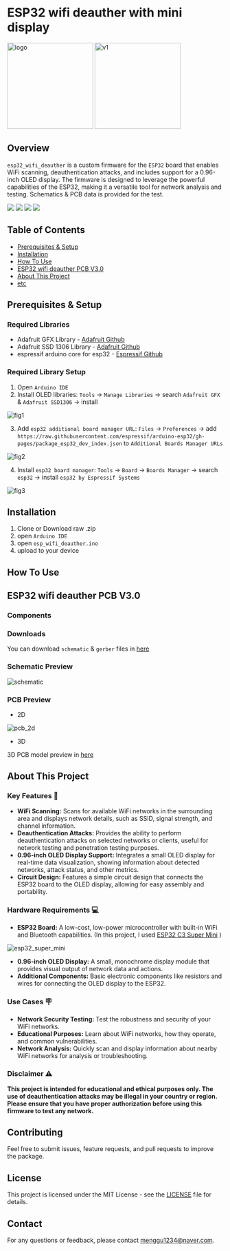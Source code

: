 # ESP32 wifi deauther with mini display

<img src="https://github.com/mjlee111/esp32_wifi_deauther/blob/master/docs/logo.png" alt="logo" width="200" height="200">
<img src="https://github.com/mjlee111/esp32_wifi_deauther/blob/master/docs/v1.jpg" alt="v1" height="200">

## Overview
`esp32_wifi_deauther` is a custom firmware for the `ESP32` board that enables WiFi scanning, deauthentication attacks, and includes support for a 0.96-inch OLED display. The firmware is designed to leverage the powerful capabilities of the ESP32, making it a versatile tool for network analysis and testing. Schematics & PCB data is provided for the test.

<img src="https://img.shields.io/badge/C-A8B9CC?style=flat&logo=c&logoColor=white"/> <img src="https://img.shields.io/badge/C++-00599C?style=flat&logo=cplusplus&logoColor=white"/> 
<img src="https://img.shields.io/badge/Altium Designer-A5915F?&style=flat&logo=Altium Designer&logoColor=white"/> 
<img src="https://img.shields.io/badge/ESP32-E7352C?&style=flat&logo=Espressif&logoColor=white"/> 


## Table of Contents
- [Prerequisites & Setup](#prerequisites--setup)
- [Installation](#installation)
- [How To Use](#how-to-use)
- [ESP32 wifi deauther PCB V3.0](#esp32-wifi-deauther-pcb-v30)
- [About This Project](#about-this-project)
- [etc](#contributing)

## Prerequisites & Setup
### Required Libraries
- Adafruit GFX Library - [Adafruit Github][gfx-link]
- Adafruit SSD 1306 Library - [Adafruit Github][oled-link]
- espressif arduino core for esp32 - [Espressif Github][espressif-link] 

### Required Library Setup
1. Open `Arduino IDE`
2. Install OLED libraries: `Tools` -> `Manage Libraries` -> search `Adafruit GFX` & `Adafruit SSD1306` -> install

<img src="https://github.com/mjlee111/esp32_wifi_deauther/blob/master/docs/installation/adafruit-library-installation.png" alt="fig1">

3. Add `esp32 additional board manager URL`: `Files` -> `Preferences` -> add `https://raw.githubusercontent.com/espressif/arduino-esp32/gh-pages/package_esp32_dev_index.json` to `Additional Boards Manager URLs`

<img src="https://github.com/mjlee111/esp32_wifi_deauther/blob/master/docs/installation/preferences.png" alt="fig2">

4. Install `esp32 board manager`: `Tools` -> `Board` -> `Boards Manager` -> search `esp32` -> install `esp32 by Espressif Systems`

<img src="https://github.com/mjlee111/esp32_wifi_deauther/blob/master/docs/installation/esp32-board-manager-installation.png" alt="fig3">

## Installation
1. Clone or Download raw .zip
2. open `Arduino IDE`
3. open `esp_wifi_deauther.ino`
4. upload to your device

## How To Use

## ESP32 wifi deauther PCB V3.0
### Components

### Downloads
You can download `schematic` & `gerber` files in [here][circuit-download]

### Schematic Preview
<img src="https://github.com/mjlee111/esp32_wifi_deauther/blob/master/docs/PCB/schematic.png" alt="schematic">

### PCB Preview
- 2D

<img src="https://github.com/mjlee111/esp32_wifi_deauther/blob/master/docs/PCB/pcb_2d.png" alt="pcb_2d">

- 3D

3D PCB model preview in [here][model-link]

## About This Project
### Key Features 🔑

- **WiFi Scanning:** Scans for available WiFi networks in the surrounding area and displays network details, such as SSID, signal strength, and channel information.
- **Deauthentication Attacks:** Provides the ability to perform deauthentication attacks on selected networks or clients, useful for network testing and penetration testing purposes.
- **0.96-inch OLED Display Support:** Integrates a small OLED display for real-time data visualization, showing information about detected networks, attack status, and other metrics.
- **Circuit Design:** Features a simple circuit design that connects the ESP32 board to the OLED display, allowing for easy assembly and portability.

### Hardware Requirements 💻

- **ESP32 Board:** A low-cost, low-power microcontroller with built-in WiFi and Bluetooth capabilities. (In this project, I used [ESP32 C3 Super Mini][esp32-super-mini] )
<img src="https://github.com/mjlee111/esp32_wifi_deauther/blob/master/docs/esp32_c3_super_mini.jpg" alt="esp32_super_mini">

- **0.96-inch OLED Display:** A small, monochrome display module that provides visual output of network data and actions.
- **Additional Components:** Basic electronic components like resistors and wires for connecting the OLED display to the ESP32.

### Use Cases 🪧

- **Network Security Testing:** Test the robustness and security of your WiFi networks.
- **Educational Purposes:** Learn about WiFi networks, how they operate, and common vulnerabilities.
- **Network Analysis:** Quickly scan and display information about nearby WiFi networks for analysis or troubleshooting.

### Disclaimer ⚠️

**This project is intended for educational and ethical purposes only. The use of deauthentication attacks may be illegal in your country or region. Please ensure that you have proper authorization before using this firmware to test any network.**


## Contributing
Feel free to submit issues, feature requests, and pull requests to improve the package.

## License
This project is licensed under the MIT License - see the [LICENSE][LICENSE] file for details.

## Contact
For any questions or feedback, please contact [menggu1234@naver.com][email].

[esp32-super-mini]: https://www.sudo.is/docs/esphome/boards/esp32c3supermini/
[gfx-link]: https://github.com/adafruit/Adafruit-GFX-Library.git
[oled-link]: https://github.com/adafruit/Adafruit_SSD1306.git
[espressif-link]: https://github.com/espressif/arduino-esp32.git
[circuit-download]: https://drive.google.com/drive/folders/1x_XnUtAgamwl68b8rXIz4eCWMjAYlUFH?usp=sharing
[model-link]: https://github.com/mjlee111/esp32_wifi_deauther/blob/master/docs/PCB/3D_model_preview.md
[LICENSE]: https://github.com/mjlee111/esp32_wifi_deauther/blob/master/LICENSE
[email]: mailto:menggu1234@naver.com